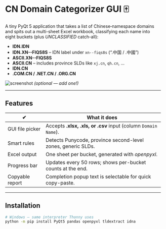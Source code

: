 # CN Domain Categorizer GUI 🀄️

A tiny PyQt 5 application that takes a list of Chinese‐namespace domains and
spits out a multi-sheet Excel workbook, classifying each name into eight
buckets (plus *UNCLASSIFIED* catch-all):

* **IDN.IDN**  
* **IDN.XN--FIQS8S** – IDN label under `xn--fiqs8s` (“.中国 / .中國”)  
* **ASCII.XN--FIQS8S**  
* **ASCII.CN** – includes province SLDs like `xj.cn`, `qh.cn`, …  
* **IDN.CN**  
* **.COM.CN / .NET.CN / .ORG.CN**

![screenshot](docs/screenshot.png)
*(optional — add one!)*

---

## Features

| ✔ | What it does |
|---|--------------|
| GUI file picker | Accepts **.xlsx, .xls, or .csv** input (column `Domain Name`). |
| Smart rules     | Detects Punycode, province second-level zones, generic SLDs. |
| Excel output    | One sheet per bucket, generated with *openpyxl*. |
| Progress bar    | Updates every 50 rows; shows per-bucket counts at the end. |
| Copyable report | Completion popup text is selectable for quick copy-paste. |

---

## Installation

```bash
# Windows – same interpreter Thonny uses
python -m pip install PyQt5 pandas openpyxl tldextract idna
